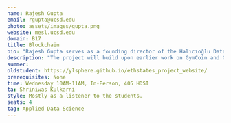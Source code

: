 ```yaml
---
name: Rajesh Gupta
email: rgupta@ucsd.edu
photo: assets/images/gupta.png
website: mesl.ucsd.edu
domain: B17
title: Blockchain
bio: "Rajesh Gupta serves as a founding director of the Halıcıoğlu Data Science Institute and as a distinguished professor of Computer Science and Engineering at UC San Diego. His research is in embedded and cyber-physical systems with a focus on sensor data organization and its use in optimization and analytics. Prof. Gupta holds Qualcomm Endowed Chair in Embedded Microsystems at UC San Diego and INRIA International Chair at the French international research institute in Rennes, Bretagne Atlantique. He is a Fellow of the IEEE, the ACM and the American Association for the Advancement of Science (AAAS)."
description: "The project will build upon earlier work on GymCoin and Goodwill coins to explore the world of new distributed applications that rely upon Blockchain properties."
summer: 
oldstudent: https://ylsphere.github.io/ethstates_project_website/
prerequisites: None
time: Wednesday 10AM-11AM, In-Person, 405 HDSI
ta: Shriniwas Kulkarni
style: Mostly as a listener to the students.
seats: 4
tag: Applied Data Science
---
```

